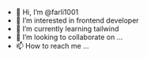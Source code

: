 - 👋 Hi, I’m @farli1001
- 👀 I’m interested in frontend developer
- 🌱 I’m currently learning tailwind
- 💞️ I’m looking to collaborate on ...
- 📫 How to reach me ...

<!---
farli1001/farli1001 is a ✨ special ✨ repository because its `README.md` (this file) appears on your GitHub profile.
You can click the Preview link to take a look at your changes.
--->
